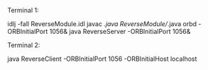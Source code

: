 Terminal 1:

idlj -fall ReverseModule.idl
javac *.java ReverseModule/*.java
orbd -ORBInitialPort 1056&
java ReverseServer -ORBInitialPort 1056& 

Terminal 2:

java ReverseClient -ORBInitialPort 1056 -ORBInitialHost localhost
